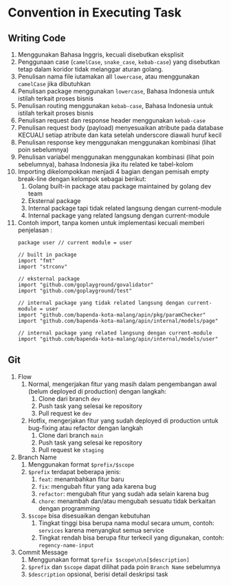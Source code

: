 # Convention in Executing Task
## Writing Code
1. Menggunakan Bahasa Inggris, kecuali disebutkan eksplisit
2. Penggunaan case (`camelCase`, `snake_case`, `kebab-case`) yang disebutkan tetap dalam koridor tidak melanggar aturan golang.
3. Penulisan nama file iutamakan all `lowercase`, atau menggunakan `camelCase` jika dibutuhkan
4. Penulisan package menggunakan `lowercase`, Bahasa Indonesia untuk istilah terkait proses bisnis
5. Penulisan routing menggunakan `kebab-case`, Bahasa Indonesia untuk istilah terkait proses bisnis
6. Penulisan request dan response header menggunakan `kebab-case` 
7. Penulisan request body (payload) menyesuaikan atribute pada database KECUALI setiap atribute dan kata setelah underscore diawali huruf kecil
8. Penulisan response key menggunakan menggunakan kombinasi (lihat poin sebelumnya)
8. Penulisan variabel menggunakan menggunakan kombinasi (lihat poin sebelumnya), bahasa Indonesia jika itu related ke tabel-kolom
9. Importing dikelompokkan menjadi 4 bagian dengan pemisah empty break-line dengan kelompok sebagai berikut:
	1. Golang built-in package atau package maintained by golang dev team
	2. Eksternal package
	3. Internal package tapi tidak related langsung dengan current-module
	4. Internal package yang related langsung dengan current-module
10. Contoh import, tanpa komen untuk implementasi kecuali memberi penjelasan :
	```
	package user // current module = user

	// built in package
	import "fmt"
	import "strconv"

	// eksternal package
	import "github.com/goplayground/govalidator"
	import "github.com/goplayground/test"

	// internal package yang tidak related langsung dengan current-module = user
	import "github.com/bapenda-kota-malang/apin/pkg/paramChecker"
	import "github.com/bapenda-kota-malang/apin/internal/models/page"

	// internal package yang related langsung dengan current-module
	import "github.com/bapenda-kota-malang/apin/internal/models/user"
	```
## Git
1. Flow
	1. Normal, mengerjakan fitur yang masih dalam pengembangan awal (belum deployed di production) dengan langkah:
		1. Clone dari branch `dev`
		2. Push task yang selesai ke repository
		3. Pull request ke `dev`
	2. Hotfix, mengerjakan fitur yang sudah deployed di production untuk bug-fixing atau refactor dengan langkah
		1. Clone dari branch `main`
		2. Push task yang selesai ke repository
		3. Pull request ke `staging`
2. Branch Name
	1. Menggunakan format `$prefix/$scope`
	2. `$prefix` terdapat beberapa jenis:
		1. `feat`: menambahkan fitur baru
		2. `fix`: mengubah fitur yang ada karena bug
		3. `refactor`: mengubah fitur yang sudah ada selain karena bug
		4. `chore`: menambah dan/atau mengubah sesuatu tidak berkaitan dengan programming 
	3. `$scope` bisa disesuaikan dengan kebutuhan
		1. Tingkat tinggi bisa berupa nama modul secara umum, contoh: `services` karena menyangkut semua service  
		2. Tingkat rendah bisa berupa fitur terkecil yang digunakan, contoh: `regency-name-input`
3. Commit Message
	1. Menggunakan format `$prefix $scope\n\n[$description]`
	2. `$prefix` dan `$scope` dapat dilihat pada poin `Branch Name` sebelumnya
	3. `$description` opsional, berisi detail deskripsi task
